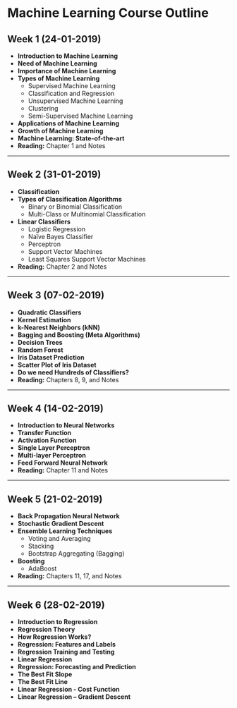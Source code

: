 # Machine Learning Course Outline

## Week 1 (24-01-2019)
- **Introduction to Machine Learning**
- **Need of Machine Learning**
- **Importance of Machine Learning**
- **Types of Machine Learning**
  - Supervised Machine Learning
  - Classification and Regression
  - Unsupervised Machine Learning
  - Clustering
  - Semi-Supervised Machine Learning
- **Applications of Machine Learning**
- **Growth of Machine Learning**
- **Machine Learning: State-of-the-art**
- **Reading:** Chapter 1 and Notes

---

## Week 2 (31-01-2019)
- **Classification**
- **Types of Classification Algorithms**
  - Binary or Binomial Classification
  - Multi-Class or Multinomial Classification
- **Linear Classifiers**
  - Logistic Regression
  - Naïve Bayes Classifier
  - Perceptron
  - Support Vector Machines
  - Least Squares Support Vector Machines
- **Reading:** Chapter 2 and Notes

---

## Week 3 (07-02-2019)
- **Quadratic Classifiers**
- **Kernel Estimation**
- **k-Nearest Neighbors (kNN)**
- **Bagging and Boosting (Meta Algorithms)**
- **Decision Trees**
- **Random Forest**
- **Iris Dataset Prediction**
- **Scatter Plot of Iris Dataset**
- **Do we need Hundreds of Classifiers?**
- **Reading:** Chapters 8, 9, and Notes

---

## Week 4 (14-02-2019)
- **Introduction to Neural Networks**
- **Transfer Function**
- **Activation Function**
- **Single Layer Perceptron**
- **Multi-layer Perceptron**
- **Feed Forward Neural Network**
- **Reading:** Chapter 11 and Notes

---

## Week 5 (21-02-2019)
- **Back Propagation Neural Network**
- **Stochastic Gradient Descent**
- **Ensemble Learning Techniques**
  - Voting and Averaging
  - Stacking
  - Bootstrap Aggregating (Bagging)
- **Boosting**
  - AdaBoost
- **Reading:** Chapters 11, 17, and Notes

---

## Week 6 (28-02-2019)
- **Introduction to Regression**
- **Regression Theory**
- **How Regression Works?**
- **Regression: Features and Labels**
- **Regression Training and Testing**
- **Linear Regression**
- **Regression: Forecasting and Prediction**
- **The Best Fit Slope**
- **The Best Fit Line**
- **Linear Regression - Cost Function**
- **Linear Regression – Gradient Descent**
